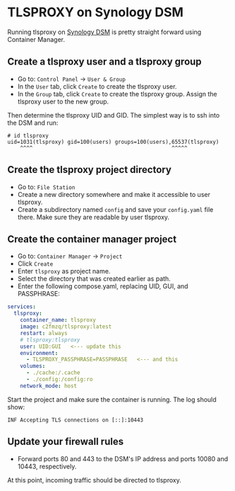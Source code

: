 # TLSPROXY on Synology DSM

Running tlsproxy on [Synology DSM](https://www.synology.com/en-us/dsm) is pretty straight forward using Container Manager.

## Create a tlsproxy user and a tlsproxy group

* Go to: `Control Panel` -> `User & Group`
* In the `User` tab, click `Create` to create the tlsproxy user.
* In the `Group` tab, click `Create` to create the tlsproxy group. Assign the tlsproxy user to the new group.

Then determine the tlsproxy UID and GID. The simplest way is to ssh into the DSM and run:

```
# id tlsproxy
uid=1031(tlsproxy) gid=100(users) groups=100(users),65537(tlsproxy)
    ^^^^                                            ^^^^^
```

## Create the tlsproxy project directory

* Go to: `File Station`
* Create a new directory somewhere and make it accessible to user tlsproxy.
* Create a subdirectory named `config` and save your `config.yaml` file there. Make sure they are readable by user tlsproxy.

## Create the container manager project

* Go to: `Container Manager` -> `Project`
* Click `Create`
* Enter `tlsproxy` as project name.
* Select the directory that was created earlier as path.
* Enter the following compose.yaml, replacing UID, GUI, and PASSPHRASE:

```yaml
services:
  tlsproxy:
    container_name: tlsproxy
    image: c2fmzq/tlsproxy:latest
    restart: always
    # tlsproxy:tlsproxy
    user: UID:GUI   <--- update this
    environment:
      - TLSPROXY_PASSPHRASE=PASSPHRASE   <--- and this
    volumes:
      - ./cache:/.cache
      - ./config:/config:ro
    network_mode: host
```

Start the project and make sure the container is running. The log should show:

```
INF Accepting TLS connections on [::]:10443
```

## Update your firewall rules

* Forward ports 80 and 443 to the DSM's IP address and ports 10080 and 10443, respectively.

At this point, incoming traffic should be directed to tlsproxy.

